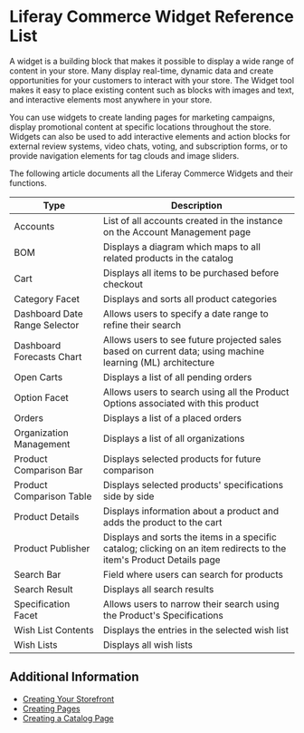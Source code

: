 # Liferay Commerce Widget Reference List

A widget is a building block that makes it possible to display a wide range of content in your store. Many display real-time, dynamic data and create opportunities for your customers to interact with your store. The Widget tool makes it easy to place existing content such as blocks with images and text, and interactive elements most anywhere in your store.

You can use widgets to create landing pages for marketing campaigns, display promotional content at specific locations throughout the store. Widgets can also be used to add interactive elements and action blocks for external review systems, video chats, voting, and subscription forms, or to provide navigation elements for tag clouds and image sliders.

The following article documents all the Liferay Commerce Widgets and their functions.

| Type                          | Description                                                                                                          |
| ----------------------------- | -------------------------------------------------------------------------------------------------------------------- |
| Accounts                      | List of all accounts created in the instance on the Account Management page                                          |
| BOM                           | Displays a diagram which maps to all related products in the catalog                                                 |
| Cart                          | Displays all items to be purchased before checkout                                                                   |
| Category Facet                | Displays and sorts all product categories                                                                            |
| Dashboard Date Range Selector | Allows users to specify a date range to refine their search                                                          |
| Dashboard Forecasts Chart     | Allows users to see future projected sales based on current data; using machine learning (ML) architecture           |
| Open Carts                    | Displays a list of all pending orders                                                                                |
| Option Facet                  | Allows users to search using all the Product Options associated with this product                                    |
| Orders                        | Displays a list of a placed orders                                                                                   |
| Organization Management       | Displays a list of all organizations                                                                                 |
| Product Comparison Bar        | Displays selected products for future comparison                                                                     |
| Product Comparison Table      | Displays selected products' specifications side by side                                                              |
| Product Details               | Displays information about a product and adds the product to the cart                                                |
| Product Publisher             | Displays and sorts the items in a specific catalog; clicking on an item redirects to the item's Product Details page |
| Search Bar                    | Field where users can search for products                                                                            |
| Search Result                 | Displays all search results                                                                                          |
| Specification Facet           | Allows users to narrow their search using the Product's Specifications                                               |
| Wish List Contents            | Displays the entries in the selected wish list                                                                       |
| Wish Lists                    | Displays all wish lists                                                                                              |

## Additional Information

-   [Creating Your Storefront](./creating-your-storefront.md)
-   [Creating Pages](https://help.liferay.com/hc/en-us/articles/360018171291-Creating-Pages)
-   [Creating a Catalog Page](./creating-a-catalog-page.md)
